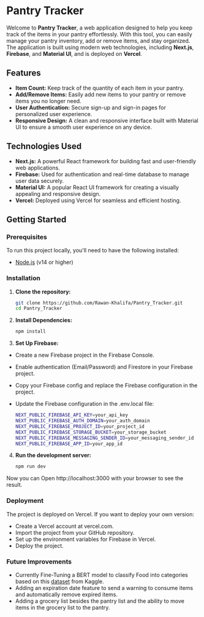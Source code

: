# Pantry Tracker

Welcome to **Pantry Tracker**, a web application designed to help you keep track of the items in your pantry effortlessly. With this tool, you can easily manage your pantry inventory, add or remove items, and stay organized. The application is built using modern web technologies, including **Next.js**, **Firebase**, and **Material UI**, and is deployed on **Vercel**.

## Features

- **Item Count:** Keep track of the quantity of each item in your pantry.
- **Add/Remove Items:** Easily add new items to your pantry or remove items you no longer need.
- **User Authentication:** Secure sign-up and sign-in pages for personalized user experience.
- **Responsive Design:** A clean and responsive interface built with Material UI to ensure a smooth user experience on any device.

## Technologies Used

- **Next.js:** A powerful React framework for building fast and user-friendly web applications.
- **Firebase:** Used for authentication and real-time database to manage user data securely.
- **Material UI:** A popular React UI framework for creating a visually appealing and responsive design.
- **Vercel:** Deployed using Vercel for seamless and efficient hosting.

## Getting Started

### Prerequisites

To run this project locally, you'll need to have the following installed:

- [Node.js](https://nodejs.org/) (v14 or higher)

### Installation

1. **Clone the repository:**

   ```bash
   git clone https://github.com/Rawan-Khalifa/Pantry_Tracker.git
   cd Pantry_Tracker

2. **Install Dependencies:**

   ```bash
   npm install

3. **Set Up Firebase:**

- Create a new Firebase project in the Firebase Console.
- Enable authentication (Email/Password) and Firestore in your Firebase project.
- Copy your Firebase config and replace the Firebase configuration in the project.
- Update the Firebase configuration in the .env.local file:

   ```bash
   NEXT_PUBLIC_FIREBASE_API_KEY=your_api_key
   NEXT_PUBLIC_FIREBASE_AUTH_DOMAIN=your_auth_domain
   NEXT_PUBLIC_FIREBASE_PROJECT_ID=your_project_id
   NEXT_PUBLIC_FIREBASE_STORAGE_BUCKET=your_storage_bucket
   NEXT_PUBLIC_FIREBASE_MESSAGING_SENDER_ID=your_messaging_sender_id
   NEXT_PUBLIC_FIREBASE_APP_ID=your_app_id

4. **Run the development server:**
   
   ```bash
   npm run dev
   
Now you can Open http://localhost:3000 with your browser to see the result.

### Deployment

The project is deployed on Vercel. If you want to deploy your own version:

- Create a Vercel account at vercel.com.
- Import the project from your GitHub repository.
- Set up the environment variables for Firebase in Vercel.
- Deploy the project.

### Future Improvements

- Currently Fine-Tuning a BERT model to classify Food into categories based on this [dataset](https://www.kaggle.com/datasets/kkhandekar/calories-in-food-items-per-100-grams) from Kaggle.
- Adding an expiration date feature to send a warning to consume items and automatically remove expired items.
- Adding a grocery list besides the pantry list and the ability to move items in the grocery list to the pantry.





